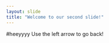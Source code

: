 ```yaml
---
layout: slide
title: "Welcome to our second slide!"
---
```

#heeyyyy
Use the left arrow to go back!
